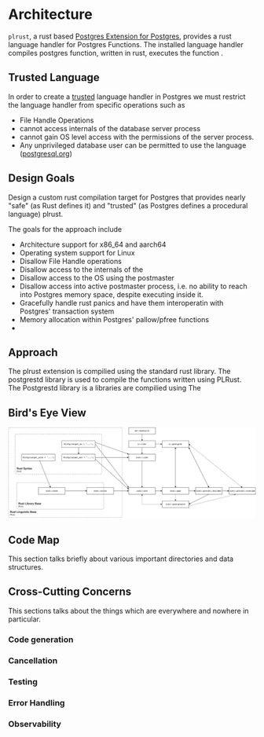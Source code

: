# Architecture

`plrust`, a rust based [Postgres Extension for Postgres](https://github.com/tcdi/pgx), provides a rust language handler for Postgres Functions. The installed language handler compiles postgres function, written in rust, executes the function <where>. 

## Trusted Language

In order to create a [trusted](https://www.postgresql.org/docs/current/sql-createlanguage.html) language handler in Postgres we must restrict the language handler from specific operations such as 

- File Handle Operations
- cannot access internals of the database server process
- cannot gain OS level access with the permissions of the server process.
- Any unprivileged database user can be permitted to use the language ([postgresql.org](https://www.postgresql.org/docs/current/plperl-trusted.html))

## Design Goals

Design a custom rust compilation target for Postgres that provides nearly "safe" (as Rust defines it) and "trusted" (as Postgres defines a procedural language) plrust.

The goals for the approach include

* Architecture support for x86_64 and aarch64
* Operating system support for Linux
* Disallow File Handle operations
* Disallow access to the internals of the 
* Disallow access to the OS using the postmaster 
* Disallow access into active postmaster process, i.e. no ability to reach into Postgres memory space, despite executing inside it.
* Gracefully handle rust panics and have them interoperatin with Postgres' transaction system
* Memory allocation within Postgres' pallow/pfree functions
* 

## Approach

The plrust extension is compilied using the standard rust library.  The postgrestd library is used to compile the functions written using PLRust.  The Postgrestd library is a libraries are compilied using The 

## Bird's Eye View

![](assets/architecture_1.png)


## Code Map

This section talks briefly about various important directories and data structures.

###

## Cross-Cutting Concerns

This sections talks about the things which are everywhere and nowhere in particular.

### Code generation

### Cancellation

### Testing

### Error Handling

### Observability
